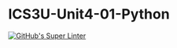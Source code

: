 # ICS3U-Unit4-01-Python

[![GitHub's Super Linter](https://github.com/Aidan-Lalonde-Novales/ICS3U-Unit4-01-Python/workflows/GitHub's%20Super%20Linter/badge.svg)](https://github.com/Aidan-Lalonde-Novales/ICS3U-Unit4-01-Python/actions)
